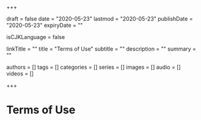 +++

draft           = false
date            = "2020-05-23"
lastmod         = "2020-05-23"
publishDate     = "2020-05-23"
expiryDate      = ""

isCJKLanguage   = false

linkTitle   = ""
title       = "Terms of Use"
subtitle    = ""
description = ""
summary     = ""

authors     = []
tags        = []
categories  = []
series      = []
images      = []
audio       = []
videos      = []

+++


# Terms of Use

